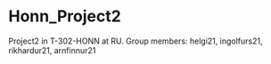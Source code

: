 # Honn_Project2
Project2 in T-302-HONN at RU. Group members: helgi21, ingolfurs21, rikhardur21, arnfinnur21
